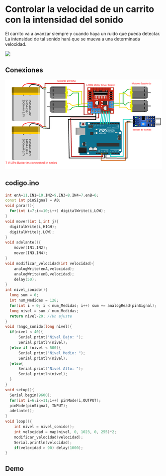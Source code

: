 # Controlar la velocidad de un carrito con la intensidad del sonido

El carrito va a avanzar siempre y cuando haya un ruido que pueda detectar. La intensidad de tal sonido hará que se mueva a una determinada velocidad.

![](.img/1.png)

## Conexiones

![](.img/3.png)

## codigo.ino

```cpp
int enA=11,IN1=10,IN2=9,IN3=8,IN4=7,enB=6;
const int pinSignal = A0;
void parar(){
  for(int i=7;i<=10;i++) digitalWrite(i,LOW);
}
void mover(int i,int j){
  digitalWrite(i,HIGH);
  digitalWrite(j,LOW);
}
void adelante(){
    mover(IN1,IN2);
    mover(IN3,IN4);
}
void modificar_velocidad(int velocidad){
    analogWrite(enA,velocidad);
    analogWrite(enB,velocidad);
    delay(50);
}
int nivel_sonido(){
  long sum = 0;
  int num_Medidas = 128;
  for(int i = 0; i < num_Medidas; i++) sum += analogRead(pinSignal);
  long nivel = sum / num_Medidas;
  return nivel-20; //Un ajuste
}
void rango_sonido(long nivel){
  if(nivel < 40){
      Serial.print("Nivel Bajo: ");
      Serial.println(nivel);
  }else if (nivel < 500){
      Serial.print("Nivel Medio: ");
      Serial.println(nivel);
  }else{
      Serial.print("Nivel Alto: ");
      Serial.println(nivel);
  }
}
void setup(){
  Serial.begin(9600);
  for(int i=6;i<=11;i++) pinMode(i,OUTPUT);
  pinMode(pinSignal, INPUT);
  adelante();
}
void loop(){
    int nivel = nivel_sonido();
    int velocidad = map(nivel, 0, 1023, 0, 255)*2;
    modificar_velocidad(velocidad);
    Serial.println(velocidad);
    if(velocidad > 90) delay(1000);
}
```

## Demo

